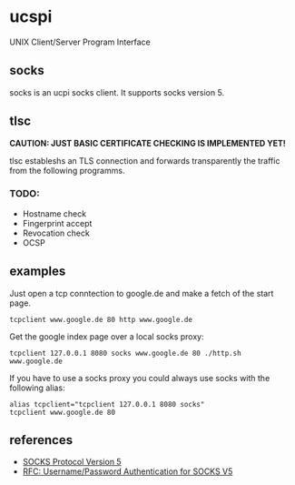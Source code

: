 # ucspi

UNIX Client/Server Program Interface

## socks

socks is an ucpi socks client.
It supports socks version 5.

## tlsc

**CAUTION: JUST BASIC CERTIFICATE CHECKING IS IMPLEMENTED YET!**

tlsc estableshs an TLS connection and forwards transparently the traffic
from the following programms.

### TODO:
 * Hostname check
 * Fingerprint accept
 * Revocation check
 * OCSP

## examples

Just open a tcp conntection to google.de and make a fetch of
the start page.

```shell
tcpclient www.google.de 80 http www.google.de
```

Get the google index page over a local socks proxy:

```shell
tcpclient 127.0.0.1 8080 socks www.google.de 80 ./http.sh www.google.de
```

If you have to use a socks proxy you could always use socks with the following
alias:

```shellscript
alias tcpclient="tcpclient 127.0.0.1 8080 socks"
tcpclient www.google.de 80
```

## references
 * [SOCKS Protocol Version 5](http://tools.ietf.org/html/rfc1928)
 * [RFC: Username/Password Authentication for SOCKS V5](https://tools.ietf.org/html/rfc1929)
